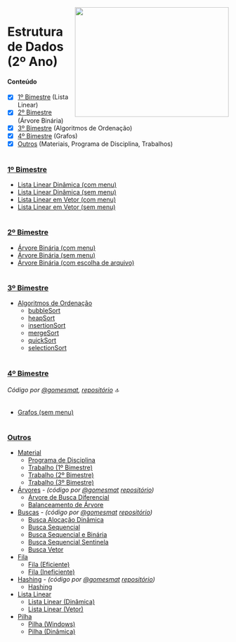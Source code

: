 <img align="right" width="350" height="250" src="https://qph.fs.quoracdn.net/main-qimg-d97954f3261676fdff9dd67249d03c7f">

# Estrutura de Dados (2º Ano) 

#### Conteúdo 
- [x] [1º Bimestre](#1º-bimestre) (Lista Linear)
- [x] [2º Bimestre](#2º-bimestre) (Árvore Binária)
- [x] [3º Bimestre](#3º-bimestre) (Algoritmos de Ordenação)
- [x] [4º Bimestre](#4º-bimestre) (Grafos)
- [x] [Outros](#outros) (Materiais, Programa de Disciplina, Trabalhos)

# 

### [1º Bimestre](https://github.com/eduschadesoares/estruturaDeDados/tree/master/1%C2%BA%20Bimestre)
  - [Lista Linear Dinâmica (com menu)](https://github.com/eduschadesoares/estruturaDeDados/blob/master/1%C2%BA%20Bimestre/ListaLinearDinamica.cpp)
  - [Lista Linear Dinâmica (sem menu)](https://github.com/eduschadesoares/estruturaDeDados/blob/master/1%C2%BA%20Bimestre/ListaLinearDinamicaSemMenu.cpp)
  - [Lista Linear em Vetor (com menu)](https://github.com/eduschadesoares/estruturaDeDados/blob/master/1%C2%BA%20Bimestre/ListaLinearVetor.cpp)
  - [Lista Linear em Vetor (sem menu)](https://github.com/eduschadesoares/estruturaDeDados/blob/master/1%C2%BA%20Bimestre/ListaLinearVetorSemMenu.cpp)

# 

### [2º Bimestre](https://github.com/eduschadesoares/estruturaDeDados/tree/master/2%C2%BA%20Bimestre)
  - [Árvore Binária (com menu)](https://github.com/eduschadesoares/estruturaDeDados/blob/master/2%C2%BA%20Bimestre/ArvoreBinariaComMenu.cpp)
  - [Árvore Binária (sem menu)](https://github.com/eduschadesoares/estruturaDeDados/blob/master/2%C2%BA%20Bimestre/ArvoreBinariaSemMenu.cpp)
  - [Árvore Binária (com escolha de arquivo)](https://github.com/eduschadesoares/estruturaDeDados/tree/master/2%C2%BA%20Bimestre/ArvoreComEscolhaDeArquivo)

# 

### [3º Bimestre](https://github.com/eduschadesoares/estruturaDeDados/tree/master/3%C2%BA%20Bimestre)
  - [Algoritmos de Ordenação](https://github.com/eduschadesoares/estruturaDeDados/blob/master/3%C2%BA%20Bimestre/OrdenacaoSemMenu.cpp)
    * [bubbleSort](https://github.com/eduschadesoares/estruturaDeDados/blob/d7577d58f8d31c89f14a1a066e870658c7c7f428/3%C2%BA%20Bimestre/OrdenacaoSemMenu.cpp#L77)
    * [heapSort](https://github.com/eduschadesoares/estruturaDeDados/blob/d7577d58f8d31c89f14a1a066e870658c7c7f428/3%C2%BA%20Bimestre/OrdenacaoSemMenu.cpp#L162)
    * [insertionSort](https://github.com/eduschadesoares/estruturaDeDados/blob/d7577d58f8d31c89f14a1a066e870658c7c7f428/3%C2%BA%20Bimestre/OrdenacaoSemMenu.cpp#L118)
    * [mergeSort](https://github.com/eduschadesoares/estruturaDeDados/blob/d7577d58f8d31c89f14a1a066e870658c7c7f428/3%C2%BA%20Bimestre/OrdenacaoSemMenu.cpp#L178)
    * [quickSort](https://github.com/eduschadesoares/estruturaDeDados/blob/d7577d58f8d31c89f14a1a066e870658c7c7f428/3%C2%BA%20Bimestre/OrdenacaoSemMenu.cpp#L228)
    * [selectionSort](https://github.com/eduschadesoares/estruturaDeDados/blob/d7577d58f8d31c89f14a1a066e870658c7c7f428/3%C2%BA%20Bimestre/OrdenacaoSemMenu.cpp#L97)

#

### [4º Bimestre](https://github.com/eduschadesoares/estruturaDeDados/tree/master/4%C2%BA%20Bimestre)
  ###### Código por [@gomesmat](https://github.com/gomesmat), [repositório](https://github.com/gomesmat/2017-Estrutura) :top:
  * [Grafos (sem menu)](https://github.com/eduschadesoares/estruturaDeDados/blob/master/4%C2%BA%20Bimestre/GrafosSemMenu.cpp)

#

### [Outros](https://github.com/eduschadesoares/estruturaDeDados/tree/master/Outros)
  - [Material](https://github.com/eduschadesoares/estruturaDeDados/tree/master/Outros/Material)
    - [Programa de Disciplina](https://github.com/eduschadesoares/estruturaDeDados/blob/master/Outros/Material/Programa%20De%20Disciplina.pdf)
    - [Trabalho (1º Bimestre)](https://github.com/eduschadesoares/estruturaDeDados/blob/master/Outros/Material/TrabalhoES2017_1.pdf)
    - [Trabalho (2º Bimestre)](https://github.com/eduschadesoares/estruturaDeDados/blob/master/Outros/Material/TrabalhoES2017_2.pdf)
    - [Trabalho (3º Bimestre)](https://github.com/eduschadesoares/estruturaDeDados/blob/master/Outros/Material/TrabalhoES2017_3.pdf)
  - [Árvores](https://github.com/eduschadesoares/estruturaDeDados/tree/master/Outros/%C3%81rvores) - _(código por [@gomesmat](https://github.com/gomesmat) [repositório](https://github.com/gomesmat/2017-Estrutura))_
    - [Árvore de Busca Diferencial](https://github.com/eduschadesoares/estruturaDeDados/blob/master/Outros/%C3%81rvores/ArvoreBuscaDiferencial.cpp)
    - [Balanceamento de Árvore](https://github.com/eduschadesoares/estruturaDeDados/blob/master/Outros/%C3%81rvores/BalanceamentoArvore.cpp)
  - [Buscas](https://github.com/eduschadesoares/estruturaDeDados/tree/master/Outros/Buscas) - _(código por [@gomesmat](https://github.com/gomesmat) [repositório](https://github.com/gomesmat/2017-Estrutura))_
    - [Busca Alocação Dinâmica](https://github.com/eduschadesoares/estruturaDeDados/blob/master/Outros/Buscas/BuscaAlocacaoDinamica.cpp)
    - [Busca Sequencial](https://github.com/eduschadesoares/estruturaDeDados/blob/master/Outros/Buscas/BuscaSequencial.cpp)
    - [Busca Sequencial e Binária](https://github.com/eduschadesoares/estruturaDeDados/blob/master/Outros/Buscas/BuscaSequencialEBinaria.cpp)
    - [Busca Sequencial Sentinela](https://github.com/eduschadesoares/estruturaDeDados/blob/master/Outros/Buscas/BuscaSequencialSentinela.cpp)
    - [Busca Vetor](https://github.com/eduschadesoares/estruturaDeDados/blob/master/Outros/Buscas/BuscaVetor.cpp)
  - [Fila](https://github.com/eduschadesoares/estruturaDeDados/tree/master/Outros/Fila)
    - [Fila (Eficiente)](https://github.com/eduschadesoares/estruturaDeDados/blob/master/Outros/Fila/FilaEficiente.cpp)
    - [Fila (Ineficiente)](https://github.com/eduschadesoares/estruturaDeDados/blob/master/Outros/Fila/FilaIneficiente.cpp)
  - [Hashing](https://github.com/eduschadesoares/estruturaDeDados/tree/master/Outros/Hashing) - _(código por [@gomesmat](https://github.com/gomesmat) [repositório](https://github.com/gomesmat/2017-Estrutura))_
    - [Hashing](https://github.com/eduschadesoares/estruturaDeDados/blob/master/Outros/Hashing/Hashing.cpp)
  - [Lista Linear](https://github.com/eduschadesoares/estruturaDeDados/tree/master/Outros/Lista%20Linear)
    - [Lista Linear (Dinâmica)](https://github.com/eduschadesoares/estruturaDeDados/blob/master/Outros/Lista%20Linear/ListaLinearDinamica.cpp)
    - [Lista Linear (Vetor)](https://github.com/eduschadesoares/estruturaDeDados/blob/master/Outros/Lista%20Linear/ListaLinearVetor.cpp)
  - [Pilha](https://github.com/eduschadesoares/estruturaDeDados/tree/master/Outros/Pilha)
    - [Pilha (Windows)](https://github.com/eduschadesoares/estruturaDeDados/blob/master/Outros/Pilha/Pilha-win.cpp)
    - [Pilha (Dinâmica)](https://github.com/eduschadesoares/estruturaDeDados/blob/master/Outros/Pilha/pilha_dinamica.cpp)

#

